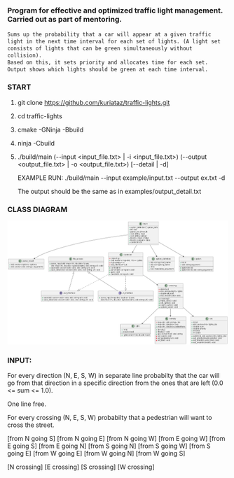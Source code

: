 ### Program for effective and optimized traffic light management. Carried out as part of mentoring.

    Sums up the probability that a car will appear at a given traffic light in the next time interval for each set of lights. (A light set consists of lights that can be green simultaneously without collision).
    Based on this, it sets priority and allocates time for each set.
    Output shows which lights should be green at each time interval.



### START

1) git clone https://github.com/kuriataz/traffic-lights.git
2) cd traffic-lights
3) cmake -GNinja -Bbuild
4) ninja -Cbuild
5) ./build/main (--input <input_file.txt> | -i <input_file.txt>) (--output <output_file.txt> | -o <output_file.txt>) [--detail | -d]

    EXAMPLE RUN: ./build/main --input example/input.txt --output ex.txt -d

    The output should be the same as in examples/output_detail.txt



### CLASS DIAGRAM

![alt text](https://github.com/kuriataz/traffic-lights/blob/main/docs/class_diagram.png)

### INPUT:

For every direction (N, E, S, W) in separate line probabilty that the car will go from that
direction  in a specific direction from the ones that are left (0.0 <= sum <= 1.0).

One line free.

For every crossing (N, E, S, W) probabilty that a pedestrian will want to cross the street.

[from N going S] [from N going E] [from N going W]
[from E going W] [from E going S] [from E going N]
[from S going N] [from S going W] [from S going E]
[from W going E] [from W going N] [from W going S]

[N crossing] [E crossing] [S crossing] [W crossing]

